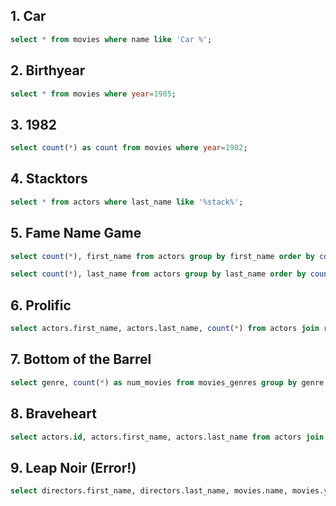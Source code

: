 ## 1. Car
``` sql
select * from movies where name like 'Car %';
```

## 2. Birthyear
``` sql
select * from movies where year=1985;
```

## 3. 1982
``` sql
select count(*) as count from movies where year=1982;
```

## 4. Stacktors
``` sql
select * from actors where last_name like '%stack%';
```

## 5. Fame Name Game
``` sql
select count(*), first_name from actors group by first_name order by count(*) desc limit 10;

select count(*), last_name from actors group by last_name order by count(*) desc limit 10;
```

## 6. Prolific
``` sql
select actors.first_name, actors.last_name, count(*) from actors join roles on actors.id = roles.actor_id group by roles.actor_id order by count(*) desc limit 100;
```

## 7. Bottom of the Barrel
``` sql
select genre, count(*) as num_movies from movies_genres group by genre order by num_movies asc;
```

## 8. Braveheart
``` sql
select actors.id, actors.first_name, actors.last_name from actors join roles on actors.id = roles.actor_id join movies on roles.movie_id = movies.id and movies.name="Braveheart" and movies.year=1995;
```

## 9. Leap Noir (Error!)
``` sql
select directors.first_name, directors.last_name, movies.name, movies.year from directors join movies_directors on directors.id = movies_directors.director_id join directors_genres on directors.id = directors_genres.director_id join movies on movies.id = movies_directors.movie_id where directors_genres.genre = 'Film-Noir' and movies.year % 4 = 0;
```
